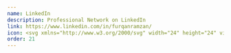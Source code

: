 ```yaml
---
name: LinkedIn
description: Professional Network on LinkedIn
link: https://www.linkedin.com/in/furqanramzan/
icon: <svg xmlns="http://www.w3.org/2000/svg" width="24" height="24" viewBox="0 0 16 16"><path fill="currentColor" d="M3.44 4.89c.8 0 1.44-.65 1.44-1.44s-.65-1.44-1.44-1.44S2 2.66 2 3.45s.65 1.44 1.44 1.44Zm2.81 1.09V14h2.48v-3.96c0-1.05.2-2.06 1.49-2.06s1.29 1.2 1.29 2.12V14H14V9.6c0-2.16-.46-3.82-2.98-3.82c-1.21 0-2.02.66-2.35 1.29h-.03v-1.1H6.26Zm-4.05 0h2.49V14H2.2V5.98Z"/></svg>
order: 21
---
```

